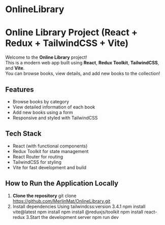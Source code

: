 # OnlineLibrary
#  Online Library Project (React + Redux + TailwindCSS + Vite)

Welcome to the **Online Library** project!  
This is a modern web app built using **React**, **Redux Toolkit**, **TailwindCSS**, and **Vite**.  
You can browse books, view details, and add new books to the collection!
## Features
- Browse books by category
- View detailed information of each book
- Add new books using a form
- Responsive and styled with TailwindCSS
## Tech Stack
- React (with functional components)
- Redux Toolkit for state management
- React Router for routing
- TailwindCSS for styling
- Vite for fast development and build

## How to Run the Application Locally

1. **Clone the repository**
   git clone https://github.com/MerlinMat/OnlineLibrary.git
2. Install dependencies
   Using tailwindcss:version  3.4.1
   npm install vite@latest
   npm install
   npm install @reduxjs/toolkit
   npm install react-redux
3.Start the development server
  npm run dev
